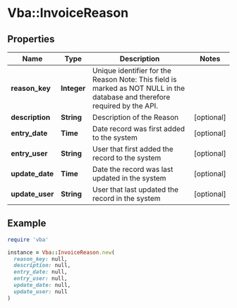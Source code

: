 # Vba::InvoiceReason

## Properties

| Name | Type | Description | Notes |
| ---- | ---- | ----------- | ----- |
| **reason_key** | **Integer** | Unique identifier for the Reason Note: This field is marked as NOT NULL in the database and therefore required by the API. |  |
| **description** | **String** | Description of the Reason | [optional] |
| **entry_date** | **Time** | Date record was first added to the system | [optional] |
| **entry_user** | **String** | User that first added the record to the system | [optional] |
| **update_date** | **Time** | Date the record was last updated in the system | [optional] |
| **update_user** | **String** | User that last updated the record in the system | [optional] |

## Example

```ruby
require 'vba'

instance = Vba::InvoiceReason.new(
  reason_key: null,
  description: null,
  entry_date: null,
  entry_user: null,
  update_date: null,
  update_user: null
)
```

